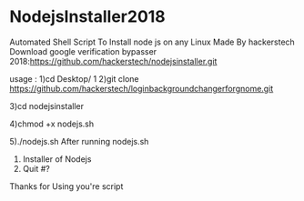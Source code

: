 # NodejsInstaller2018
Automated Shell Script To Install node js on any Linux 
Made By hackerstech
Download google verification bypasser 2018:https://github.com/hackerstech/nodejsinstaller.git

usage :
1)cd Desktop/
1
2)git clone https://github.com/hackerstech/loginbackgroundchangerforgnome.git

3)cd nodejsinstaller

4)chmod +x nodejs.sh 

5)./nodejs.sh
After running nodejs.sh

1) Installer of Nodejs
2) Quit
#? 


Thanks for Using you're script

